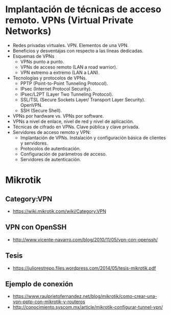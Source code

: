 # Implantación de técnicas de acceso remoto. VPNs (Virtual Private Networks)
- Redes privadas virtuales. VPN. Elementos de una VPN.
- Beneficios y desventajas con respecto a las líneas dedicadas.
- Esquemas de VPNs
  - VPNs punto a punto.
  - VPNs de acceso remoto (LAN a road warrior).
  - VPN extremo a extremo (LAN a LAN).
- Tecnologías y protocolos de VPNs.
  - PPTP (Point-to-Point Tunneling Protocol).
  - IPsec (Internet Protocol Security).
  - IPsec/L2PT (Layer Two Tunneling Protocol).
  - SSL/TSL (Secure Sockets Layer/ Transport Layer Security). OpenVPN.
  - SSH (Secure Shell).
- VPNs por hardware vs. VPNs por software.
- VPNs a nivel de enlace, nivel de red y nivel de aplicación.
- Técnicas de cifrado en VPNs. Clave pública y clave privada.
- Servidores de acceso remoto y VPN:
  - Implantación de VPNs. Instalación y configuración básica de clientes y servidores.
  - Protocolos de autenticación.
  - Configuración de parámetros de acceso.
  - Servidores de autenticación.

# Mikrotik
## Category:VPN
* https://wiki.mikrotik.com/wiki/Category:VPN
## VPN con OpenSSH
* http://www.vicente-navarro.com/blog/2010/11/05/vpn-con-openssh/
## Tesis
* https://juliorestrepo.files.wordpress.com/2014/05/tesis-mikrotik.pdf
## Ejemplo de conexión
* https://www.raulprietofernandez.net/blog/mikrotik/como-crear-una-vpn-pptp-con-mikrotik-y-routeros
* http://conocimiento.syscom.mx/article/mikrotik-configurar-tunnel-vpn/
